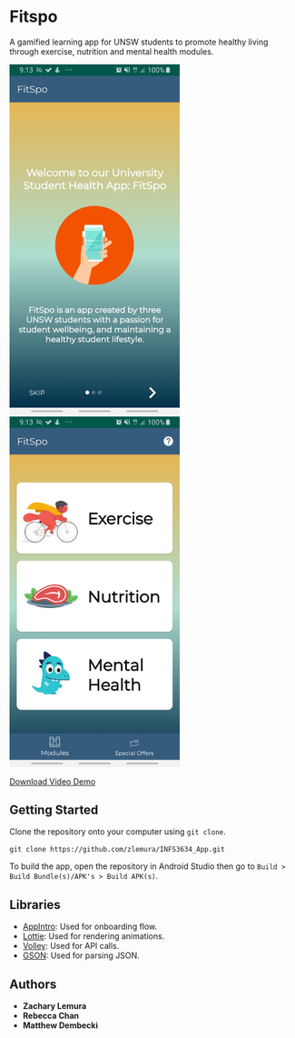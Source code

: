 # Fitspo

A gamified learning app for UNSW students to promote healthy living through exercise, nutrition and mental health modules.

<img src="https://github.com/zlemura/INFS3634_App/blob/master/demo/Intro.jpg" width="300"> <img src="https://github.com/zlemura/INFS3634_App/blob/master/demo/Menu.jpg" width="300">

[Download Video Demo](https://github.com/zlemura/INFS3634_App/raw/master/demo/Fitspo%20Demo.mp4)

## Getting Started

Clone the repository onto your computer using ```git clone```.

    git clone https://github.com/zlemura/INFS3634_App.git

To build the app, open the repository in Android Studio then go to ```Build > Build Bundle(s)/APK's > Build APK(s)```.

## Libraries
* [AppIntro](https://github.com/AppIntro/AppIntro): Used for onboarding flow.
* [Lottie](https://github.com/airbnb/lottie-android): Used for rendering animations.
* [Volley](https://github.com/google/volley): Used for API calls.
* [GSON](https://github.com/google/gson): Used for parsing JSON.

## Authors

* **Zachary Lemura**
* **Rebecca Chan**
* **Matthew Dembecki**